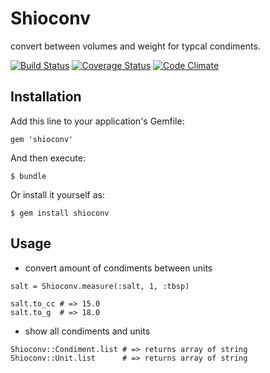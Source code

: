 # Shioconv

convert between volumes and weight for typcal condiments.

[![Build Status](https://travis-ci.org/kwappa/shioconv.png)](https://travis-ci.org/kwappa/shioconv)
[![Coverage Status](https://coveralls.io/repos/kwappa/shioconv/badge.png?branch=master)](https://coveralls.io/r/kwappa/shioconv?branch=master)
[![Code Climate](https://codeclimate.com/github/kwappa/shioconv.png)](https://codeclimate.com/github/kwappa/shioconv)

## Installation

Add this line to your application's Gemfile:

    gem 'shioconv'

And then execute:

    $ bundle

Or install it yourself as:

    $ gem install shioconv

## Usage

* convert amount of condiments between units

```
salt = Shioconv.measure(:salt, 1, :tbsp)

salt.to_cc # => 15.0
salt.to_g  # => 18.0
```

* show all condiments and units

```
Shioconv::Condiment.list # => returns array of string
Shioconv::Unit.list      # => returns array of string
```
